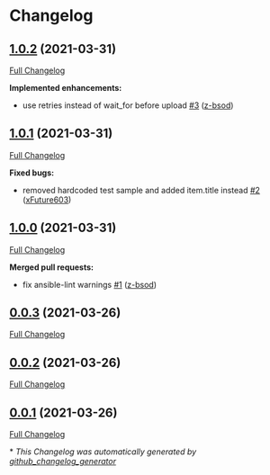 # Changelog

## [1.0.2](https://github.com/T-Systems-MMS/ansible-collection-icinga-business-process/tree/1.0.2) (2021-03-31)

[Full Changelog](https://github.com/T-Systems-MMS/ansible-collection-icinga-business-process/compare/1.0.1...1.0.2)

**Implemented enhancements:**

- use retries instead of wait\_for before upload [\#3](https://github.com/T-Systems-MMS/ansible-collection-icinga-business-process/pull/3) ([z-bsod](https://github.com/z-bsod))

## [1.0.1](https://github.com/T-Systems-MMS/ansible-collection-icinga-business-process/tree/1.0.1) (2021-03-31)

[Full Changelog](https://github.com/T-Systems-MMS/ansible-collection-icinga-business-process/compare/1.0.0...1.0.1)

**Fixed bugs:**

- removed hardcoded test sample and added item.title instead [\#2](https://github.com/T-Systems-MMS/ansible-collection-icinga-business-process/pull/2) ([xFuture603](https://github.com/xFuture603))

## [1.0.0](https://github.com/T-Systems-MMS/ansible-collection-icinga-business-process/tree/1.0.0) (2021-03-31)

[Full Changelog](https://github.com/T-Systems-MMS/ansible-collection-icinga-business-process/compare/0.0.3...1.0.0)

**Merged pull requests:**

- fix ansible-lint warnings [\#1](https://github.com/T-Systems-MMS/ansible-collection-icinga-business-process/pull/1) ([z-bsod](https://github.com/z-bsod))

## [0.0.3](https://github.com/T-Systems-MMS/ansible-collection-icinga-business-process/tree/0.0.3) (2021-03-26)

[Full Changelog](https://github.com/T-Systems-MMS/ansible-collection-icinga-business-process/compare/0.0.2...0.0.3)

## [0.0.2](https://github.com/T-Systems-MMS/ansible-collection-icinga-business-process/tree/0.0.2) (2021-03-26)

[Full Changelog](https://github.com/T-Systems-MMS/ansible-collection-icinga-business-process/compare/0.0.1...0.0.2)

## [0.0.1](https://github.com/T-Systems-MMS/ansible-collection-icinga-business-process/tree/0.0.1) (2021-03-26)

[Full Changelog](https://github.com/T-Systems-MMS/ansible-collection-icinga-business-process/compare/eb9afca1e04c3c5e81cc25aa3797467df7f93c1a...0.0.1)



\* *This Changelog was automatically generated by [github_changelog_generator](https://github.com/github-changelog-generator/github-changelog-generator)*
